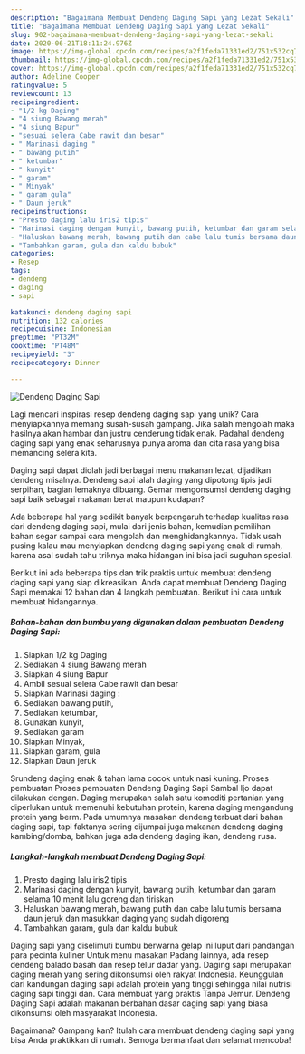 ```yaml
---
description: "Bagaimana Membuat Dendeng Daging Sapi yang Lezat Sekali"
title: "Bagaimana Membuat Dendeng Daging Sapi yang Lezat Sekali"
slug: 902-bagaimana-membuat-dendeng-daging-sapi-yang-lezat-sekali
date: 2020-06-21T18:11:24.976Z
image: https://img-global.cpcdn.com/recipes/a2f1feda71331ed2/751x532cq70/dendeng-daging-sapi-foto-resep-utama.jpg
thumbnail: https://img-global.cpcdn.com/recipes/a2f1feda71331ed2/751x532cq70/dendeng-daging-sapi-foto-resep-utama.jpg
cover: https://img-global.cpcdn.com/recipes/a2f1feda71331ed2/751x532cq70/dendeng-daging-sapi-foto-resep-utama.jpg
author: Adeline Cooper
ratingvalue: 5
reviewcount: 13
recipeingredient:
- "1/2 kg Daging"
- "4 siung Bawang merah"
- "4 siung Bapur"
- "sesuai selera Cabe rawit dan besar"
- " Marinasi daging "
- " bawang putih"
- " ketumbar"
- " kunyit"
- " garam"
- " Minyak"
- " garam gula"
- " Daun jeruk"
recipeinstructions:
- "Presto daging lalu iris2 tipis"
- "Marinasi daging dengan kunyit, bawang putih, ketumbar dan garam selama 10 menit lalu goreng dan tiriskan"
- "Haluskan bawang merah, bawang putih dan cabe lalu tumis bersama daun jeruk dan masukkan daging yang sudah digoreng"
- "Tambahkan garam, gula dan kaldu bubuk"
categories:
- Resep
tags:
- dendeng
- daging
- sapi

katakunci: dendeng daging sapi 
nutrition: 132 calories
recipecuisine: Indonesian
preptime: "PT32M"
cooktime: "PT48M"
recipeyield: "3"
recipecategory: Dinner

---
```



![Dendeng Daging Sapi](https://img-global.cpcdn.com/recipes/a2f1feda71331ed2/751x532cq70/dendeng-daging-sapi-foto-resep-utama.jpg)

Lagi mencari inspirasi resep dendeng daging sapi yang unik? Cara menyiapkannya memang susah-susah gampang. Jika salah mengolah maka hasilnya akan hambar dan justru cenderung tidak enak. Padahal dendeng daging sapi yang enak seharusnya punya aroma dan cita rasa yang bisa memancing selera kita.

Daging sapi dapat diolah jadi berbagai menu makanan lezat, dijadikan dendeng misalnya. Dendeng sapi ialah daging yang dipotong tipis jadi serpihan, bagian lemaknya dibuang. Gemar mengonsumsi dendeng daging sapi baik sebagai makanan berat maupun kudapan?

Ada beberapa hal yang sedikit banyak berpengaruh terhadap kualitas rasa dari dendeng daging sapi, mulai dari jenis bahan, kemudian pemilihan bahan segar sampai cara mengolah dan menghidangkannya. Tidak usah pusing kalau mau menyiapkan dendeng daging sapi yang enak di rumah, karena asal sudah tahu triknya maka hidangan ini bisa jadi suguhan spesial.


Berikut ini ada beberapa tips dan trik praktis untuk membuat dendeng daging sapi yang siap dikreasikan. Anda dapat membuat Dendeng Daging Sapi memakai 12 bahan dan 4 langkah pembuatan. Berikut ini cara untuk membuat hidangannya.

<!--inarticleads1-->

##### Bahan-bahan dan bumbu yang digunakan dalam pembuatan Dendeng Daging Sapi:

1. Siapkan 1/2 kg Daging
1. Sediakan 4 siung Bawang merah
1. Siapkan 4 siung Bapur
1. Ambil sesuai selera Cabe rawit dan besar
1. Siapkan  Marinasi daging :
1. Sediakan  bawang putih,
1. Sediakan  ketumbar,
1. Gunakan  kunyit,
1. Sediakan  garam
1. Siapkan  Minyak,
1. Siapkan  garam, gula
1. Siapkan  Daun jeruk


Srundeng daging enak &amp; tahan lama cocok untuk nasi kuning. Proses pembuatan Proses pembuatan Dendeng Daging Sapi Sambal Ijo dapat dilakukan dengan. Daging merupakan salah satu komoditi pertanian yang diperlukan untuk memenuhi kebutuhan protein, karena daging mengandung protein yang berm. Pada umumnya masakan dendeng terbuat dari bahan daging sapi, tapi faktanya sering dijumpai juga makanan dendeng daging kambing/domba, bahkan juga ada dendeng daging ikan, dendeng rusa. 

<!--inarticleads2-->

##### Langkah-langkah membuat Dendeng Daging Sapi:

1. Presto daging lalu iris2 tipis
1. Marinasi daging dengan kunyit, bawang putih, ketumbar dan garam selama 10 menit lalu goreng dan tiriskan
1. Haluskan bawang merah, bawang putih dan cabe lalu tumis bersama daun jeruk dan masukkan daging yang sudah digoreng
1. Tambahkan garam, gula dan kaldu bubuk


Daging sapi yang diselimuti bumbu berwarna gelap ini luput dari pandangan para pecinta kuliner Untuk menu masakan Padang lainnya, ada resep dendeng balado basah dan resep telur dadar yang. Daging sapi merupakan daging merah yang sering dikonsumsi oleh rakyat Indonesia. Keunggulan dari kandungan daging sapi adalah protein yang tinggi sehingga nilai nutrisi daging sapi tinggi dan. Cara membuat yang praktis Tanpa Jemur. Dendeng Daging Sapi adalah makanan berbahan dasar daging sapi yang biasa dikonsumsi oleh masyarakat Indonesia. 

Bagaimana? Gampang kan? Itulah cara membuat dendeng daging sapi yang bisa Anda praktikkan di rumah. Semoga bermanfaat dan selamat mencoba!
